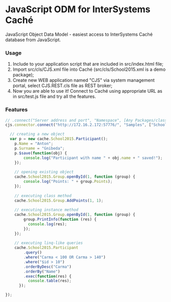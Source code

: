 # JavaScript ODM for InterSystems Caché
JavaScript Object Data Model - easiest access to InterSystems Caché database from JavaScript.

### Usage
1. Include to your application script that are included in src/index.html file;
2. Import src/cls/CJS.xml file into Caché (src/cls/School2015.xml is a demo package);
3. Create new WEB application named "CJS" via system management portal, select CJS.REST.cls file as REST broker;
4. Now you are able to use it! Connect to Caché using appropriate URL as in src/test.js file and try all the features.

### Features
```js
// .connect("Server address and port", "Namespace", [Any Packages/classes], callback())
cjs.connector.connect("http://172.16.2.172:57776/", "Samples", ["School2015"], function (cache) {

  // creating a new object
  var p = new cache.School2015.Participant();
	p.Name = "Anton";
	p.Surname = "Gnibeda";
	p.$save(function(obj) {
		console.log("Participant with name " + obj.name + " saved!");
	});
	
	// opening existing object
	cache.School2015.Group.openById(1, function (group) {
		console.log("Points: " + group.Points);
	});
	
	// executing class method
	cache.School2015.Group.AddPoints(1, 1);
	
	// executing instance method
	cache.School2015.Group.openById(1, function (group) {
		group.PrintInfo(function (res) {
		  console.log(res);
		});
	});
	
	// executing linq-like queries
	cache.School2015.Participant
		.query()
		.where("Carma < 100 OR Carma > 140")
		.where("$id > 10")
		.orderByDesc("Carma")
		.orderBy("Name")
		.exec(function(res) {
		  console.table(res);
	  });

});
```
